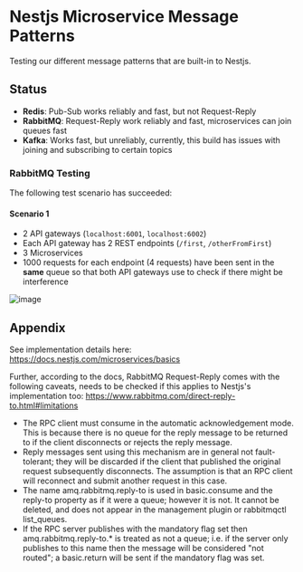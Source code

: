 # Nestjs Microservice Message Patterns

Testing our different message patterns that are built-in to Nestjs.

## Status

- **Redis**: Pub-Sub works reliably and fast, but not Request-Reply
- **RabbitMQ**: Request-Reply work reliably and fast, microservices can join queues fast
- **Kafka**: Works fast, but unreliably, currently, this build has issues with joining and subscribing to certain topics

### RabbitMQ Testing

The following test scenario has succeeded:

#### Scenario 1

- 2 API gateways (`localhost:6001`, `localhost:6002`)
- Each API gateway has 2 REST endpoints (`/first`, `/otherFromFirst`)
- 3 Microservices
- 1000 requests for each endpoint (4 requests) have been sent in the **same** queue so that both API gateways use to check if there might be interference

![image](https://user-images.githubusercontent.com/14868134/147696195-a1731188-fac6-4967-a3df-1a1ea8f38339.png)

## Appendix

See implementation details here: https://docs.nestjs.com/microservices/basics

Further, according to the docs, RabbitMQ Request-Reply comes with the following caveats, needs to be checked if this applies to Nestjs's implementation too: https://www.rabbitmq.com/direct-reply-to.html#limitations

- The RPC client must consume in the automatic acknowledgement mode. This is because there is no queue for the reply message to be returned to if the client disconnects or rejects the reply message.
- Reply messages sent using this mechanism are in general not fault-tolerant; they will be discarded if the client that published the original request subsequently disconnects. The assumption is that an RPC client will reconnect and submit another request in this case.
- The name amq.rabbitmq.reply-to is used in basic.consume and the reply-to property as if it were a queue; however it is not. It cannot be deleted, and does not appear in the management plugin or rabbitmqctl list_queues.
- If the RPC server publishes with the mandatory flag set then amq.rabbitmq.reply-to.* is treated as not a queue; i.e. if the server only publishes to this name then the message will be considered "not routed"; a basic.return will be sent if the mandatory flag was set.

